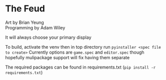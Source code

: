 # The Feud
Art by Brian Yeung\
Programming by Adam Wiley

It will always choose your primary display

To build, activate the venv then in top directory run
`pyinstaller <spec file to create>`
Currently options are `game.spec` and `editor.spec` though hopefully mulipackage support will fix having them separate

The required packages can be found in requirements.txt (`pip install -r requirements.txt`)